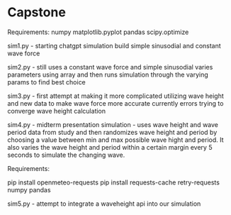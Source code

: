 # Capstone

Requirements: 
numpy 
matplotlib.pyplot 
pandas
scipy.optimize

sim1.py - starting chatgpt simulation build simple sinusodial and constant wave force

sim2.py - still uses a constant wave force and simple sinusodial varies parameters using array and then runs simulation through the varying params to find best choice 

sim3.py - first attempt at making it more complicated utilizing wave height and new data to make wave force more accurate currently errors trying to converge wave height calculation

sim4.py - midterm presentation simulation - uses wave height and wave period data from study and then randomizes wave height and period by choosing a value between min and max possible wave hight and period. It also varies the wave height and period within a certain margin every 5 seconds to simulate the changing wave. 

Requirements: 

pip install openmeteo-requests
pip install requests-cache retry-requests numpy pandas

sim5.py - attempt to integrate a waveheight api into our simulation 